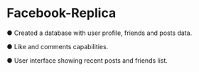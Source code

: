# Facebook-Replica

● Created a database with user profile, friends and
posts data.

● Like and comments capabilities.

● User interface showing recent posts and friends list.
